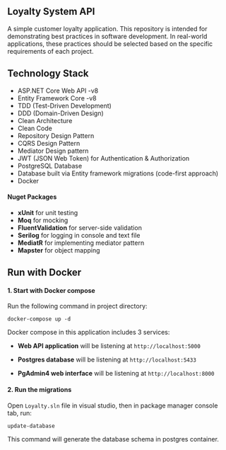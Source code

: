 ## Loyalty System API
A simple customer loyalty application. This repository is intended for demonstrating best practices in software development. In real-world applications, these practices should be selected based on the specific requirements of each project.

## Technology Stack
  -	ASP.NET Core Web API -v8
  - Entity Framework Core -v8
  - TDD (Test-Driven Development)
  - DDD (Domain-Driven Design)
  - Clean Architecture
  - Clean Code
  - Repository Design Pattern
  - CQRS Design Pattern
  - Mediator Design pattern
  - JWT (JSON Web Token) for Authentication & Authorization
  - PostgreSQL Database
  - Database built via Entity framework migrations (code-first approach)
  - Docker

#### Nuget Packages
  - __xUnit__ for unit testing
  - __Moq__ for mocking
  - __FluentValidation__ for server-side validation
  - __Serilog__ for logging in console and text file
  - __MediatR__ for implementing mediator pattern
  - __Mapster__ for object mapping

      
## Run with Docker

#### 1. Start with Docker compose

Run the following command in project directory:

```
docker-compose up -d
```

Docker compose in this application includes 3 services:

- __Web API application__ will be listening at `http://localhost:5000`

- __Postgres database__ will be listening at `http://localhost:5433`

- __PgAdmin4 web interface__ will be listening at `http://localhost:8000`


#### 2. Run the migrations

Open `Loyalty.sln` file in visual studio, then in package manager console tab, run:

```
update-database
```

This command will generate the database schema in postgres container.



